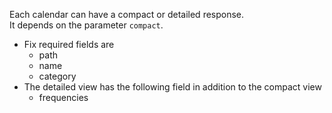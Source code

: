 Each calendar can have a compact or detailed response.<br/>
It depends on the parameter ``compact``.
* Fix required fields are
    * path
    * name
    * category
* The detailed view has the following field in addition to the compact view
    * frequencies